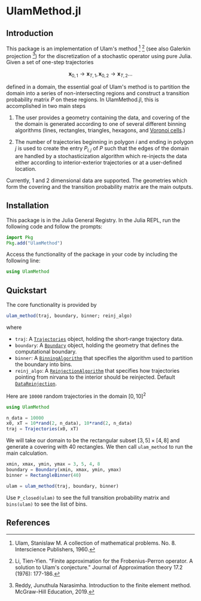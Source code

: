 # UlamMethod.jl


<!-- [!["Documentation link"](src/assets/docu.svg)](https://70gage70.github.io/UlamMethod.jl/) -->

## Introduction

This package is an implementation of Ulam's method [^1] [^2] (see also Galerkin projection [^3]) for the discretization of a stochastic operator using pure Julia. Given a set of one-step trajectories 
```math
\mathbf{x}_{0, 1} \to  \mathbf{x}_{T, 1}, \mathbf{x}_{0, 2} \to  \mathbf{x}_{T, 2} \dots
```
defined in a domain, the essential goal of Ulam's method is to partition the domain into a series of non-intersecting regions and construct a transition probability matrix $P$ on these regions.  In UlamMethod.jl, this is accomplished in two main steps

1. The user provides a geometry containing the data, and covering of the the domain is generated according to one of several different binning algorithms (lines, rectangles, triangles, hexagons, and [Voronoi cells](https://en.wikipedia.org/wiki/Voronoi_diagram).)

2. The number of trajectories beginning in polygon $i$ and ending in polygon $j$ is used to create the entry $P_{i, j}$ of $P$ such that the edges of the domain are handled by a stochasticization algorithm which re-injects the data either according to interior-exterior trajectories or at a user-defined location.

Currently, 1 and 2 dimensional data are supported. The geometries which form the covering and the transition probability matrix are the main outputs.

## Installation

This package is in the Julia General Registry. In the Julia REPL, run the following code and follow the prompts:

```julia
import Pkg
Pkg.add("UlamMethod")
```

Access the functionality of the package in your code by including the following line:

```julia
using UlamMethod
```

## Quickstart

The core functionality is provided by 
```julia
ulam_method(traj, boundary, binner; reinj_algo)
``` 
where

- `traj`: A [`Trajectories`](@ref) object, holding the short-range trajectory data.
- `boundary`: A [`Boundary`](@ref) object, holding the geometry that defines the computational boundary.
- `binner`: A [`BinningAlgorithm`](@ref) that specifies the algorithm used to partition the boundary into bins.
- `reinj_algo`: A [`ReinjectionAlgorithm`](@ref) that specifies how trajectories pointing from nirvana to the interior should be reinjected. Default [`DataReinjection`](@ref).

Here are `10000` random trajectories in the domain $[0, 10]^2$

```julia
using UlamMethod

n_data = 10000
x0, xT = 10*rand(2, n_data), 10*rand(2, n_data)
traj = Trajectories(x0, xT)
```

We will take our domain to be the rectangular subset $[3, 5] \times [4, 8]$ and generate a covering with 40 rectangles. We then call `ulam_method` to run the main calculation.

```julia
xmin, xmax, ymin, ymax = 3, 5, 4, 8
boundary = Boundary(xmin, xmax, ymin, ymax)
binner = RectangleBinner(40)

ulam = ulam_method(traj, boundary, binner)
```

Use `P_closed(ulam)` to see the full transition probability matrix and `bins(ulam)` to see the list of bins.

## References

[^1]: Ulam, Stanislaw M. A collection of mathematical problems. No. 8. Interscience Publishers, 1960.

[^2]: Li, Tien-Yien. "Finite approximation for the Frobenius-Perron operator. A solution to Ulam's conjecture." Journal of Approximation theory 17.2 (1976): 177-186.

[^3]: Reddy, Junuthula Narasimha. Introduction to the finite element method. McGraw-Hill Education, 2019.

